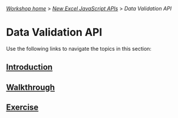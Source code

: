 _[Workshop home](../../index.md)_  >  _[New Excel JavaScript APIs](../index.md)_ > _Data Validation API_

# Data Validation API 

Use the following links to navigate the topics in this section:

## [Introduction](intro.md)
## [Walkthrough](walkthrough.md)
## [Exercise](exercise.md)
